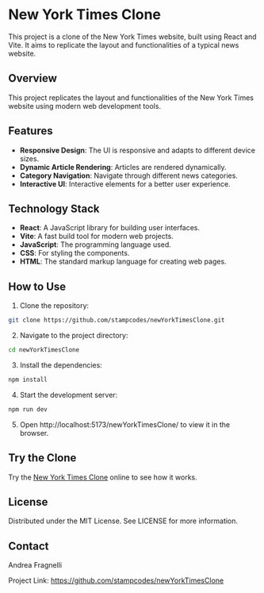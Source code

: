 # New York Times Clone

This project is a clone of the New York Times website, built using React and Vite. It aims to replicate the layout and functionalities of a typical news website.

## Overview

This project replicates the layout and functionalities of the New York Times website using modern web development tools.

## Features

- **Responsive Design**: The UI is responsive and adapts to different device sizes.
- **Dynamic Article Rendering**: Articles are rendered dynamically.
- **Category Navigation**: Navigate through different news categories.
- **Interactive UI**: Interactive elements for a better user experience.

## Technology Stack

- **React**: A JavaScript library for building user interfaces.
- **Vite**: A fast build tool for modern web projects.
- **JavaScript**: The programming language used.
- **CSS**: For styling the components.
- **HTML**: The standard markup language for creating web pages.

## How to Use

1. Clone the repository:

```sh
git clone https://github.com/stampcodes/newYorkTimesClone.git
```

2. Navigate to the project directory:

```sh
cd newYorkTimesClone
```

3. Install the dependencies:

```sh
npm install
```

4. Start the development server:

```sh
npm run dev
```

5. Open http://localhost:5173/newYorkTimesClone/ to view it in the browser.

## Try the Clone

Try the [New York Times Clone](https://stampcodes.github.io/newYorkTimesClone) online to see how it works.

## License

Distributed under the MIT License. See LICENSE for more information.

## Contact

Andrea Fragnelli

Project Link: https://github.com/stampcodes/newYorkTimesClone
